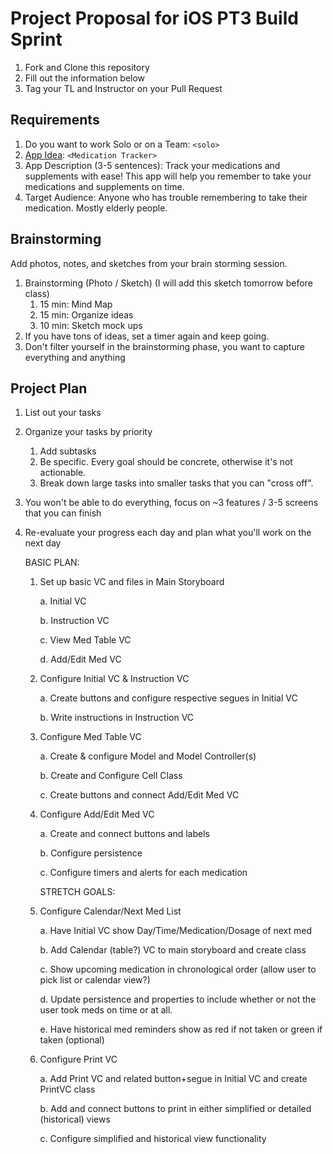 # Project Proposal for iOS PT3 Build Sprint

1. Fork and Clone this repository
2. Fill out the information below
3. Tag your TL and Instructor on your Pull Request

## Requirements

1. Do you want to work Solo or on a Team: `<solo>`
2. [App Idea](https://github.com/LambdaSchool/iOS-Build-Week-1): `<Medication Tracker>`
3. App Description (3-5 sentences):
Track your medications and supplements with ease!  This app will help you remember to take your medications and supplements on time.
4. Target Audience: Anyone who has trouble remembering to take their medication.  Mostly elderly people.

## Brainstorming

Add photos, notes, and sketches from your brain storming session. 

1. Brainstorming (Photo / Sketch) (I will add this sketch tomorrow before class)
    1. 15 min: Mind Map 
    2. 15 min: Organize ideas
    3. 10 min: Sketch mock ups 
2. If you have tons of ideas, set a timer again and keep going.
3. Don't filter yourself in the brainstorming phase, you want to capture everything and anything

## Project Plan
1. List out your tasks
2. Organize your tasks by priority
    1. Add subtasks
    2. Be specific. Every goal should be concrete, otherwise it's not actionable. 
    3. Break down large tasks into smaller tasks that you can "cross off".
3. You won't be able to do everything, focus on ~3 features / 3-5 screens that you can finish
4. Re-evaluate your progress each day and plan what you'll work on the next day
    
    BASIC PLAN:
    1. Set up basic VC and files in Main Storyboard
       
       a. Initial VC
        
        b. Instruction VC
        
        c. View Med Table VC
        
        d. Add/Edit Med VC
   
   3. Configure Initial VC & Instruction VC
        
        a. Create buttons and configure respective segues in Initial VC
       
        b. Write instructions in Instruction VC
    
    4. Configure Med Table VC
        
        a. Create & configure Model and Model Controller(s)
        
        b. Create and Configure Cell Class
        
        c. Create buttons and connect Add/Edit Med VC
    
    5. Configure  Add/Edit Med VC
        
        a. Create and connect buttons and labels
        
        b. Configure persistence
        
        c. Configure timers and alerts for each medication
        
        
        STRETCH GOALS:
    6. Configure Calendar/Next Med List
        
        a. Have Initial VC show Day/Time/Medication/Dosage of next med
        
        b. Add Calendar (table?) VC to main storyboard and create class
        
        c. Show upcoming medication in chronological order (allow user to pick list or calendar view?)
        
        d. Update persistence and properties to include whether or not the user took meds on time or at all.
        
        e. Have historical med reminders show as red if not taken or green if taken (optional)
    
    7. Configure Print VC
        
        a. Add Print VC and related button+segue in Initial VC and create PrintVC class
        
        b. Add and connect buttons to print in either simplified or detailed (historical) views
        
        c. Configure simplified and historical view functionality
        

